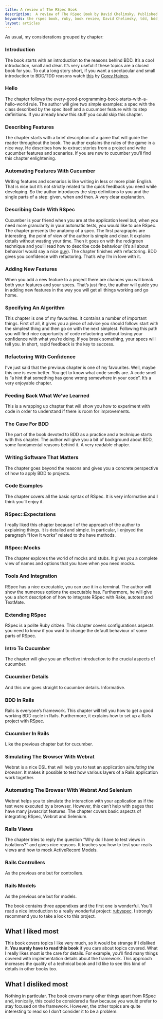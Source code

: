 ```yaml
---
title: A review of The RSpec Book
description:  A review of The RSpec Book by David Chelimsky. Published by The Pragmatic Programmer in Dicember 2010
keywords: the rspec book, ruby, book review, David Chelimsky, tdd, bdd, cucumber
layout: articles
---
```


As usual, my considerations grouped by chapter:

### Introduction

The book starts with an introduction to the reasons behind BDD. It’s a cool
introduction, small and clear. It’s very useful if these topics are a closed
book for you. To cut a long story short, if you want a spectacular and small
introduction to BDD/TDD reasons watch [this](http://vimeo.com/23061155) by
[Corey Haines](http://coreyhaines.com/).

### Hello

The chapter follows the every-good-programming-book-starts-with-a-hello-world
rule. The author will give two simple examples: a spec with the class
described by the spec itself and a cucumber feature with its step definitions.
If you already know this stuff you could skip this chapter.

### Describing Features

The chapter starts with a brief description of a game that will guide the
reader throughout the book. The author explains the rules of the game in a
nice way. He describes how to extract stories from a project and write
cucumber features and scenarios. If you are new to cucumber you’ll find this
chapter enlightening.

### Automating Features With Cucumber

Writing features and scenarios is like writing in less or more plain English.
That is nice but it’s not strictly related to the quick feedback you need
while developing. So the author introduces the step definitions to you and the
single parts of a step: given, when and then. A very clear explanation.

### Describing Code With RSpec

Cucumber is your friend when you are at the application level but, when you
need more granularity in your automatic tests, you would like to use RSpec.
The chapter presents the anatomy of a spec. The first paragraphs are
interesting, the point of view of the author is simple and clear. It explains
details without wasting your time. Then it goes on with the red/green
technique and you’ll read how to describe code behaviour (it’s all about
behavior! would say a nice [guy](http://dannorth.net/)). The chapter finishes
with refactoring. BDD gives you confidence with refactoring. That’s why I’m in
love with it.

### Adding New Features

When you add a new feature to a project there are chances you will break both
your features and your specs. That’s just fine, the author will guide you in
adding new features in the way you will get all things working and go home.

### Specifying An Algorithm

This chapter is one of my favourites. It contains a number of important
things. First of all, it gives you a piece of advice you should follow: start
with the simplest thing and then go on with the next simplest. Following this
path you will find nice opportunity of code refactoring without losing your
confidence with what you’re doing. If you break something, your specs will
tell you. In short, rapid feedback is the key to success.

### Refactoring With Confidence

I’ve just said that the previous chapter is one of my favourites. Well, maybe
this one is even better. You get to know what code smells are. A code smell is
“a hint that something has gone wrong somewhere in your code”. It’s a very
enjoyable chapter.

### Feeding Back What We’ve Learned

This is a wrapping up chapter that will show you how to experiment with code
in order to understand if there is room for improvements.

### The Case For BDD

The part of the book devoted to BDD as a practice and a technique starts with
this chapter. The author will give you a bit of background about BDD, some
fundamental reasons behind it. A very readable chapter.

### Writing Software That Matters

The chapter goes beyond the reasons and gives you a concrete perspective of
how to apply BDD to projects.

### Code Examples

The chapter covers all the basic syntax of RSpec. It is very informative and I
think you’ll enjoy it.

### RSpec::Expectations

I really liked this chapter because I of the approach of the author to
explaining things. It is detailed and simple. In particular, I enjoyed the
paragraph “How It works” related to the have methods.

### RSpec::Mocks

The chapter explores the world of mocks and stubs. It gives you a complete view of names and options that you have when you need mocks.

### Tools And Integration

RSpec has a nice executable, you can use it in a terminal. The author will
show the numerous options the executable has. Furthermore, he will give you a
short description of how to integrate RSpec with Rake, autotest and TextMate.

### Extending RSpec

RSpec is a polite Ruby citizen. This chapter covers configurations aspects you
need to know if you want to change the default behaviour of some parts of
RSpec.

### Intro To Cucumber

The chapter will give you an effective introduction to the crucial aspects of
cucumber.

### Cucumber Details

And this one goes straight to cucumber details. Informative.

### BDD In Rails

Rails is everyone’s framework. This chapter will tell you how to get a good
working BDD cycle in Rails. Furthermore, it explains how to set up a Rails
project with RSpec.

### Cucumber In Rails

Like the previous chapter but for cucumber.

### Simulating The Browser With Webrat

Webrat is a nice DSL that will help you to test an application *simulating the
browser*. It makes it possible to test how various layers of a Rails
application work together.

### Automating The Browser With Webrat And Selenium

Webrat helps you to simulate the interaction with your application as if the
test were executed by a browser. However, this can’t help with pages that have
many javascript features. The chapter covers basic aspects of integrating
RSpec, Webrat and Selenium.

### Rails Views

The chapter tries to reply the question “Why do I have to test views in
isolations?” and gives nice reasons. It teaches you how to test your reails
views and how to mock ActiveRecord Models.

### Rails Controllers

As the previous one but for controllers.

### Rails Models

As the previous one but for models.

The book contains three appendixes and the first one is wonderful. You’ll read
a nice introduction to a really wonderful project:
[rubyspec](http://rubyspec.org/). I strongly recommend you to take a look to
this project.

What I liked most
-----------------

This book covers topics I like very much, so it would be strange if I disliked
it. **You surely have to read this book** if you care about topics covered.
What I really likes most is the care for details. For example, you’ll find
many things covered with implementation details about the framework. This
approach increases the quality of a technical book and I’d like to see this
kind of details in other books too.

What I disliked most
--------------------

Nothing in particular. The book covers many other things apart from RSpec and,
ironically, this could be considered a flaw because you would prefer to stay
focused on the framework. However, the other topics are quite interesting to
read so I don’t consider it to be a problem.
